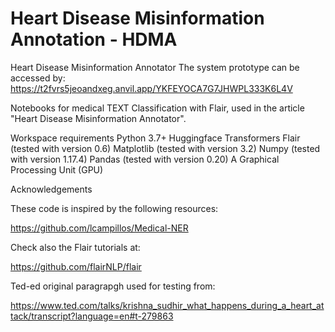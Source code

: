 # Heart Disease Misinformation Annotation - HDMA
Heart Disease Misinformation Annotator
The system prototype can be accessed by:
https://t2fvrs5jeoandxeg.anvil.app/YKFEYOCA7G7JHWPL333K6L4V

Notebooks for medical TEXT Classification with Flair, used in the article "Heart Disease Misinformation Annotator".

Workspace requirements
Python 3.7+
Huggingface Transformers 
Flair (tested with version 0.6)
Matplotlib (tested with version 3.2)
Numpy (tested with version 1.17.4)
Pandas (tested with version 0.20)
A Graphical Processing Unit (GPU)

Acknowledgements

These code is inspired by the following resources:

https://github.com/lcampillos/Medical-NER

Check also the Flair tutorials at:

https://github.com/flairNLP/flair

Ted-ed original paragrapgh used for testing from:

https://www.ted.com/talks/krishna_sudhir_what_happens_during_a_heart_attack/transcript?language=en#t-279863
